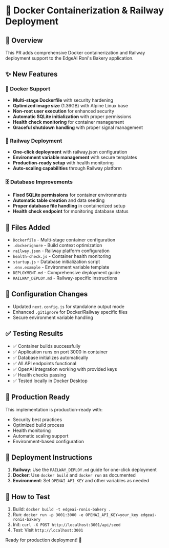 # 🐳 Docker Containerization & Railway Deployment

## 🚀 Overview
This PR adds comprehensive Docker containerization and Railway deployment support to the EdgeAI Roni's Bakery application.

## ✨ New Features

### 🐳 Docker Support
- **Multi-stage Dockerfile** with security hardening
- **Optimized image size** (1.36GB) with Alpine Linux base
- **Non-root user execution** for enhanced security
- **Automatic SQLite initialization** with proper permissions
- **Health check monitoring** for container management
- **Graceful shutdown handling** with proper signal management

### 🚄 Railway Deployment
- **One-click deployment** with railway.json configuration
- **Environment variable management** with secure templates
- **Production-ready setup** with health monitoring
- **Auto-scaling capabilities** through Railway platform

### 🗄️ Database Improvements
- **Fixed SQLite permissions** for container environments
- **Automatic table creation** and data seeding
- **Proper database file handling** in containerized setup
- **Health check endpoint** for monitoring database status

## 📁 Files Added
- `Dockerfile` - Multi-stage container configuration
- `.dockerignore` - Build context optimization
- `railway.json` - Railway platform configuration
- `health-check.js` - Container health monitoring
- `startup.js` - Database initialization script
- `.env.example` - Environment variable template
- `DEPLOYMENT.md` - Comprehensive deployment guide
- `RAILWAY_DEPLOY.md` - Railway-specific instructions

## 🔧 Configuration Changes
- Updated `next.config.js` for standalone output mode
- Enhanced `.gitignore` for Docker/Railway specific files
- Secure environment variable handling

## ✅ Testing Results
- ✅ Container builds successfully
- ✅ Application runs on port 3000 in container
- ✅ Database initializes automatically
- ✅ All API endpoints functional
- ✅ OpenAI integration working with provided keys
- ✅ Health checks passing
- ✅ Tested locally in Docker Desktop

## 🎯 Production Ready
This implementation is production-ready with:
- Security best practices
- Optimized build process
- Health monitoring
- Automatic scaling support
- Environment-based configuration

## 🚀 Deployment Instructions
1. **Railway**: Use the `RAILWAY_DEPLOY.md` guide for one-click deployment
2. **Docker**: Use `docker build` and `docker run` as documented
3. **Environment**: Set `OPENAI_API_KEY` and other variables as needed

## 🧪 How to Test
1. Build: `docker build -t edgeai-ronis-bakery .`
2. Run: `docker run -p 3001:3000 -e OPENAI_API_KEY=your_key edgeai-ronis-bakery`
3. Init: `curl -X POST http://localhost:3001/api/seed`
4. Test: Visit `http://localhost:3001`

Ready for production deployment! 🎉